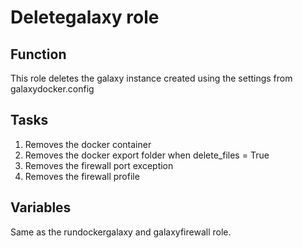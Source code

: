 # Deletegalaxy role

## Function
This role deletes the galaxy instance created using the settings from galaxydocker.config

## Tasks
1. Removes the docker container
2. Removes the docker export folder when delete_files = True
3. Removes the firewall port exception
4. Removes the firewall profile

## Variables
Same as the rundockergalaxy and galaxyfirewall role.
